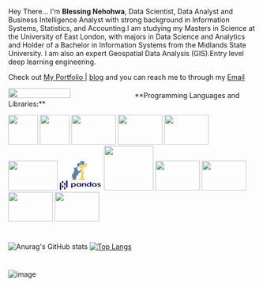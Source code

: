 Hey There...
I'm **Blessing Nehohwa**, Data Scientist, Data Analyst and Business Intelligence Analyst with strong background in Information Systems, Statistics, and Accounting.I am studying my Masters in Science at the University of East London, with majors in Data Science and Analytics and Holder of a Bachelor in Information Systems from the  Midlands State University. I am  also an expert Geospatial Data Analysis (GIS).Entry level deep learning engineering.

Check out [My Portfolio ](https://BlessingNehohwa.github.io/) | [blog](https://blessingnehohwa.github.io/#[object%20Object) and you can reach me to through my [Email](nehohwablessing@gmail.com)
&nbsp;

<img src="https://user-images.githubusercontent.com/82777016/189126432-5f8467e5-b13b-40ec-a103-fa1c55162da9.gif" width="50%" height="50%">  
**Programming Languages and Libraries:**

<img src="https://user-images.githubusercontent.com/82777016/189127291-492e7117-b84d-49a0-81c4-d45a22c8ec6d.png" width="60" height="60"> <img src="https://upload.wikimedia.org/wikipedia/commons/thumb/3/38/Jupyter_logo.svg/800px-Jupyter_logo.svg.png" width="60" height="60"> <img src="https://images.techhive.com/images/article/2017/01/r_programming_language_abstract_programming_background_thinkstock_3x2_1200x800-100703503-large.jpg?" width="90" height="60">    <img src="https://i0.wp.com/www.complexsql.com/wp-content/uploads/2017/01/sql-logo.jpg?fit=300%2C225&ssl=1" width="90" height="60">    <img src="https://user-images.githubusercontent.com/1217238/65354639-dd928f80-dba4-11e9-833b-bc3e8c6a737d.png" width="90" height="60">   <img src="https://upload.wikimedia.org/wikipedia/fr/thumb/3/37/Logo_Matplotlib.svg/810px-Logo_Matplotlib.svg.png?20140122140654" width="100" height="60"><img src="https://raw.githubusercontent.com/earthinversion/earthinversion-images/main/images/pandas-python.png" width="90" height="60"> <img src="https://camo.githubusercontent.com/aeb4f612bd9b40d81c62fcbebd6db44a5d4344b8b962be0138817e18c9c06963/68747470733a2f2f7777772e74656e736f72666c6f772e6f72672f696d616765732f74665f6c6f676f5f686f72697a6f6e74616c2e706e67" width="100" height="90"> <img src="https://upload.wikimedia.org/wikipedia/commons/thumb/0/05/Scikit_learn_logo_small.svg/1200px-Scikit_learn_logo_small.svg.png" width="90" height="60"> <img src="https://allcode.com/wp-content/uploads/2022/09/klarna-signs-deal-with-aws-1575354413.png" width="90" height="60"> <img src="https://www.pei.com/wp-content/uploads/2016/08/maxresdefaultreduced.jpg " width="90" height="60">  <img src="https://miro.medium.com/max/828/1*6sV-YTdpob36egPM-yXGXA.png" width="90" height="60">

#

<p >
  
![Anurag's GitHub stats](https://github-readme-stats.vercel.app/api?username=BlessingNehohwa&show_icons=true&theme=great-gatsby)    [![Top Langs](https://github-readme-stats.vercel.app/api/top-langs/?username=BlessingNehohwa&langs_count=8  )](https://github.com/BlessingNehohwa/github-readme-stats)
  
</p>


#

<p align="left">
<img src="https://komarev.com/ghpvc/?username=Blessingnehohwa&color=blue" alt="image" />
 </p>




